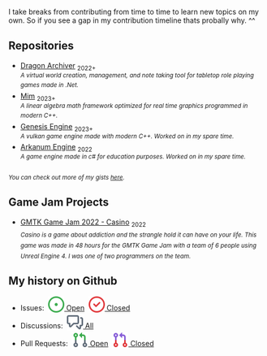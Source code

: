 I take breaks from contributing from time to time to learn new topics on my own. So if you see a gap in my contribution timeline thats probally why. ^^

## Repositories

- [Dragon Archiver](https://github.com/WizWorksInc/DragonArchiver) <sub>2022+</sub><br /><sup>_A virtual world creation, management, and note taking tool for tabletop role playing games made in .Net._</sup>
- [Mim](https://github.com/Rinzii/Mim) <sub>2023+</sub><br /><sup>_A linear algebra math framework optimized for real time graphics programmed in modern C++._</sup>
- [Genesis Engine](https://github.com/Rinzii/Genesis) <sub>2023+</sub><br /><sup>_A vulkan game engine made with modern C++. Worked on in my spare time._</sup>
- [Arkanum Engine](https://github.com/Rinzii/Arkanum-Engine) <sub>2022</sub><br /><sup>_A game engine made in c# for education purposes. Worked on in my spare time._</sup>
> </details>
<sub>_You can check out more of my gists [here](https://gist.github.com/Rinzii)._</sub>

## Game Jam Projects
- [GMTK Game Jam 2022 - Casino](https://fatal7x.itch.io/gmtk2022-casino) <sub>2022</sub><br /><sub>_Casino is a game about addiction and the strangle hold it can have on your life. This game was made in 48 hours for the GMTK Game Jam with a team of 6 people using Unreal Engine 4. I was one of two programmers on the team._</sub>

## My history on Github
- Issues: &nbsp;<a href="https://github.com/search?q=author%3ARinzii+is%3Aissue+is%3Aopen"><sub><img src="https://raw.githubusercontent.com/ZacharyPatten/ZacharyPatten/main/Resources/GitHub/issue-open.svg" title="Go To Open Issues"></sub> Open</a> &nbsp;<a href="https://github.com/search?q=author%3ARinzii+is%3Aissue+is%3Aclosed"><sub><img src="https://raw.githubusercontent.com/ZacharyPatten/ZacharyPatten/main/Resources/GitHub/issue-closed.svg" title="Go To Closed Issues"></sub> Closed</a>
- Discussions: &nbsp;<a href="https://github.com/search?q=author%3ARinzii&type=discussions"><sub><img src="https://raw.githubusercontent.com/ZacharyPatten/ZacharyPatten/main/Resources/GitHub/comment-discussion-16.svg" title="Go To Discussions"></sub> All</a>
- Pull Requests: &nbsp;<a href="https://github.com/search?q=is%3Aopen+is%3Apull-request+author%3ARinzii+archived%3Afalse"><sub><img src="https://raw.githubusercontent.com/ZacharyPatten/ZacharyPatten/main/Resources/GitHub/git-pull-request-16.svg" title="Go To Open Pull Requests"></sub> Open</a> &nbsp;<a href="https://github.com/search?q=is%3Aclosed+is%3Apull-request+author%3ARinzii+archived%3Afalse"><sub><img src="https://raw.githubusercontent.com/ZacharyPatten/ZacharyPatten/main/Resources/GitHub/git-pull-request-closed-16.svg" title="Go To Closed Pull Requests"></sub> Closed</a>

